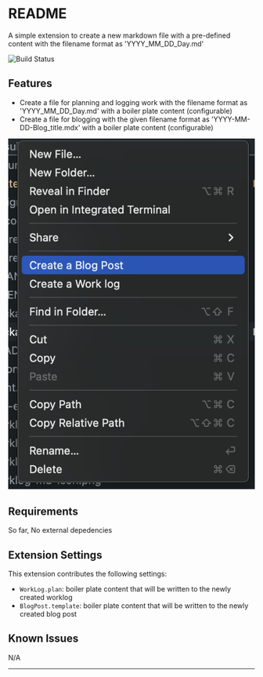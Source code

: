 # README

A simple extension to create a new markdown file with a pre-defined content with the filename format as 'YYYY_MM_DD_Day.md'

![Build Status](https://dev.azure.com/chaturaloka/VSCode-worklog/_apis/build/status/chaturaloka.vscode-worklog?branchName=main)

## Features

- Create a file for planning and logging work with the filename format as 'YYYY_MM_DD_Day.md' with a boiler plate content (configurable)
- Create a file for blogging with the given filename format as 'YYYY-MM-DD-Blog_title.mdx' with a boiler plate content (configurable)

![Screenshot](https://github.com/chaturaloka/vscode-worklog/blob/main/Extension_Menu_Shortcut.png)

## Requirements

So far, No external depedencies

## Extension Settings

This extension contributes the following settings:

- `WorkLog.plan`: boiler plate content that will be written to the newly created worklog
- `BlogPost.template`: boiler plate content that will be written to the newly created blog post

## Known Issues

N/A

---
